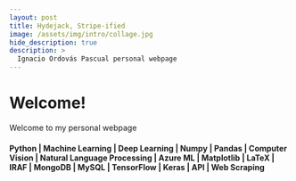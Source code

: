 ```yaml
---
layout: post
title: Hydejack, Stripe-ified
image: /assets/img/intro/collage.jpg
hide_description: true
description: >
  Ignacio Ordovás Pascual personal webpage 
---
```


# Welcome!


Welcome to my personal webpage

#### Python | Machine Learning | Deep Learning | Numpy | Pandas | Computer Vision | Natural Language Processing | Azure ML | Matplotlib | LaTeX | IRAF | MongoDB | MySQL | TensorFlow | Keras | API | Web Scraping

